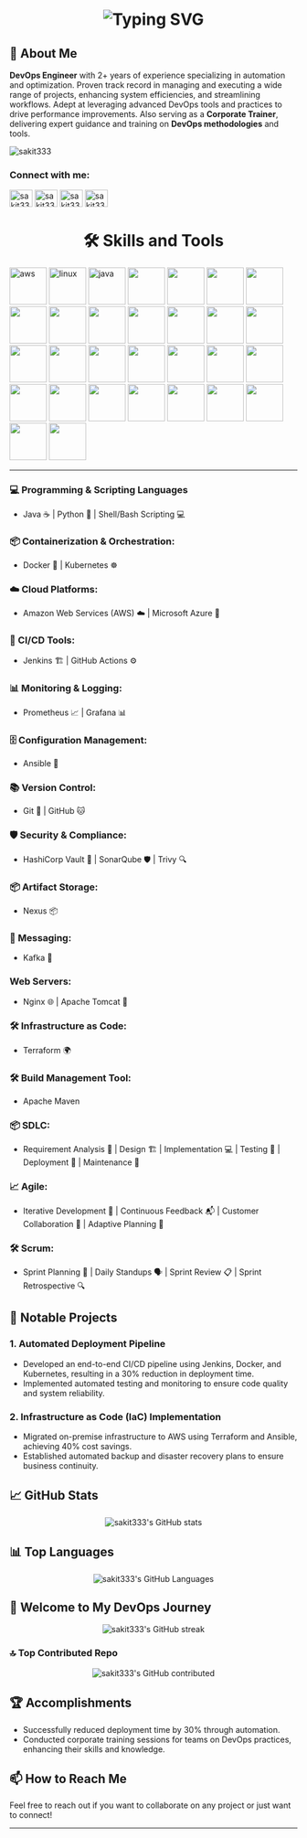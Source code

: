 <h1 align="center">
  <img src="https://readme-typing-svg.herokuapp.com?font=Fira+Code&weight=bold&size=30&pause=1000&color=0969DA¢er=true&vCenter=true&random=false&width=435&lines=%F0%9F%91%8B+Hi%2C+I'm+Akshay+Kumar+S;Welcome+to+my+GitHub!" alt="Typing SVG" />
</h1>

## 🌟 About Me 
<p>
  <strong>DevOps Engineer</strong> with 2+ years of experience specializing in automation and optimization. Proven track record in managing and executing a wide range of projects, enhancing system efficiencies, and streamlining workflows. Adept at leveraging advanced DevOps tools and practices to drive performance improvements. Also serving as a <strong>Corporate Trainer</strong>, delivering expert guidance and training on <strong>DevOps methodologies</strong> and tools.
</p>
<p align="left"> <img src="https://komarev.com/ghpvc/?username=sakit333&label=Profile%20views&color=0e75b6&style=flat" alt="sakit333" /> </p>
<h3 align="left">Connect with me:</h3>
<p align="left">
<a href="https://www.linkedin.com/in/akshay-kumar-s-11ba69278?utm_source=share&utm_campaign=share_via&utm_content=profile&utm_medium=android_app" target="blank"><img align="center" src="https://raw.githubusercontent.com/rahuldkjain/github-profile-readme-generator/master/src/images/icons/Social/linked-in-alt.svg" alt="sakit333" height="30" width="40" /></a>
<a href="https://x.com/Sakdevang?t=VkhoxWQGUpPq3PtcA5z_FA&s=08" target="blank"><img align="center" src="https://raw.githubusercontent.com/rahuldkjain/github-profile-readme-generator/master/src/images/icons/Social/twitter.svg" alt="sakit333" height="30" width="40" /></a>
<a href="mailto:sak528264@gmail.com" target="blank"><img align="center" src="https://logos-world.net/wp-content/uploads/2020/11/Gmail-Logo-2013-2020.png" alt="sakit333" height="30" width="40" /></a>
<a href="https://github.com/sakit333" target="blank"><img align="center" src="https://raw.githubusercontent.com/rahuldkjain/github-profile-readme-generator/master/src/images/icons/Social/github.svg" alt="sakit333" height="30" width="40" /></a>
</p>

<h1 align="center">🛠️ Skills and Tools</h1>
<p>
  <img src="https://encrypted-tbn0.gstatic.com/images?q=tbn:ANd9GcQSObhWW7gEGNs1r3kbEXIeWuIDC74C6p5RVQ&s" alt="aws" width="65" style="display: inline-block;"/>
  <img src="https://static-00.iconduck.com/assets.00/linux-icon-1719x2048-gi8asnz4.png" alt="linux" width="65" style="display: inline-block;"/>
  <img src="https://static-00.iconduck.com/assets.00/java-icon-1511x2048-6ikx8301.png" alt="java" width="65" style="display: inline-block;"/>
  <img src="https://cdn3.iconfinder.com/data/icons/logos-and-brands-adobe/512/267_Python-512.png" width="65" style="display: inline-block;"/>
  <img src="https://user-images.githubusercontent.com/51070104/268566349-c41e65a5-2ab9-4b54-8cbc-350ab6da746c.png" width="65" style="display: inline-block;"/>
  <img src="https://cdn.icon-icons.com/icons2/2415/PNG/512/docker_original_logo_icon_146556.png" width="65" style="display: inline-block;"/>
  <img src="https://static-00.iconduck.com/assets.00/kubernetes-icon-2048x1995-r1q3f8n7.png" width="65" style="display: inline-block;"/>
  <img src="https://upload.wikimedia.org/wikipedia/commons/thumb/e/e9/Jenkins_logo.svg/1200px-Jenkins_logo.svg.png" width="65" style="display: inline-block;"/>
  <img src="https://encrypted-tbn0.gstatic.com/images?q=tbn:ANd9GcRb8iiGIMaw9J6UVatENir9XF4tybDnbWiAVQ&s" width="65" style="display: inline-block;"/>
  <img src="https://logowik.com/content/uploads/images/ansible3554.jpg" width="65" style="display: inline-block;"/>
  <img src="https://static-00.iconduck.com/assets.00/terraform-icon-1803x2048-hodrzd3t.png" width="65" style="display: inline-block;"/>
  <img src="https://thumbs.dreamstime.com/b/sql-database-server-isolated-flat-web-mobile-icon-word-vector-illustration-modern-background-128839153.jpg" width="65" style="display: inline-block;"/>
  <img src="https://static.vecteezy.com/system/resources/previews/015/824/700/original/sh-file-format-icon-free-vector.jpg" width="65" style="display: inline-block;"/>
  <img src="https://upload.wikimedia.org/wikipedia/commons/thumb/f/fa/Microsoft_Azure.svg/2048px-Microsoft_Azure.svg.png" width="65" style="display: inline-block;"/>
  <img src="https://cdn.pixabay.com/photo/2022/01/30/13/33/github-6980894_960_720.png" width="65" style="display: inline-block;"/>
  <img src="https://encrypted-tbn0.gstatic.com/images?q=tbn:ANd9GcSwod0EgYh6ixNJuzJAZt413WNM0SX8RrUJsg&s" width="65" style="display: inline-block;"/>
  <img src="https://static-00.iconduck.com/assets.00/prometheus-icon-511x512-1vmxbcxr.png" width="65" style="display: inline-block;"/>
  <img src="https://media.licdn.com/dms/image/D4D12AQHzE1oIZYll5w/article-cover_image-shrink_720_1280/0/1674467662411?e=2147483647&v=beta&t=GS0gLQDx5zjLsfWlJUHbC08_mxhfyom4VJJVTROFoKY" width="65" style="display: inline-block;"/>
  <img src="https://e7.pngegg.com/pngimages/630/547/png-clipart-kafka-vertical-logo-tech-companies-thumbnail.png" width="65" style="display: inline-block;"/>
  <img src="https://static-00.iconduck.com/assets.00/file-type-nginx-icon-1793x2048-yt5u3fm7.png" width="65" style="display: inline-block;"/>
  <img src="https://upload.wikimedia.org/wikipedia/commons/thumb/f/fe/Apache_Tomcat_logo.svg/2560px-Apache_Tomcat_logo.svg.png" width="65" style="display: inline-block;"/>
  <img src="https://cdn.prod.website-files.com/5f10ed4c0ebf7221fb5661a5/5f2af61146c55b6e172fa5b3_NexusRepo_Icon.png" width="65" style="display: inline-block;"/>
  <img src="https://static.vecteezy.com/system/resources/previews/013/313/458/non_2x/html-icon-3d-rendering-illustration-vector.jpg" width="65" style="display: inline-block;"/>
  <img src="https://w7.pngwing.com/pngs/456/654/png-transparent-json-filetype-icon.png" width="65" style="display: inline-block;"/>
  <img src="https://miro.medium.com/v2/resize:fit:266/1*4kAaqUfUWKZVP1qtspKJjg.png" width="65" style="display: inline-block;"/>
  <img src="https://cdn.worldvectorlogo.com/logos/fastapi.svg" width="65" style="display: inline-block;"/>
  <img src="https://encrypted-tbn0.gstatic.com/images?q=tbn:ANd9GcSrPmNWAtnroI424NFmJBwNtUs6YIL_eVXHjA&s" width="65" style="display: inline-block;"/>
  <img src="https://encrypted-tbn0.gstatic.com/images?q=tbn:ANd9GcSS2AdlDW2zV-hyPiVcC7YcDJzMFqhzZFoekw&s" width="65" style="display: inline-block;"/>
  <img src="https://encrypted-tbn0.gstatic.com/images?q=tbn:ANd9GcTmJoxiAXVIxedd5WnxL3yepJpACK2lmCSl9w&s" width="65" style="display: inline-block;"/>
  <img src="https://cdn3.iconfinder.com/data/icons/social-media-2169/24/social_media_social_media_logo_git-512.png" width="65" style="display: inline-block;"/>
</p>

---
### 💻 Programming & Scripting Languages
- Java ☕ | Python 🐍 | Shell/Bash Scripting 💻

### 📦 Containerization & Orchestration: 
- Docker 🐳 | Kubernetes ☸️

### ☁️ Cloud Platforms: 
- Amazon Web Services (AWS) ☁️ | Microsoft Azure 🔵 

### 🔄 CI/CD Tools: 
- Jenkins 🏗️ | GitHub Actions ⚙️ 

### 📊 Monitoring & Logging: 
- Prometheus 📈 | Grafana 📊 

### 🗄️ Configuration Management: 
- Ansible 📜 
### 📚 Version Control: 
- Git 🐙 | GitHub 🐱 

### 🛡️ Security & Compliance: 
- HashiCorp Vault 🔐 | SonarQube 🛡️ | Trivy 🔍 

### 📦 Artifact Storage: 
- Nexus 📦 

### 📡 Messaging: 
- Kafka 📨 

### Web Servers: 
- Nginx 🌐 | Apache Tomcat 📡 

### 🛠️ Infrastructure as Code: 
- Terraform 🌍 

### 🛠️ Build Management Tool: 
- Apache Maven 

### 📦 SDLC: 
- Requirement Analysis 📝 | Design 🏗️ | Implementation 💻 | Testing 🧪 | Deployment 🚀 | Maintenance 🔧

### 📈 Agile: 
- Iterative Development 🔄 | Continuous Feedback 📬 | Customer Collaboration 🤝 | Adaptive Planning 📅

### 🛠️ Scrum: 
- Sprint Planning 📅 | Daily Standups 🗣️ | Sprint Review 📋 | Sprint Retrospective 🔍
<!-- ## 🎓 Certifications
- AWS Certified Solutions Architect – Associate 🏅
- Certified Kubernetes Administrator (CKA) 🏅
- Docker Certified Associate 🏅 -->

## 🚀 Notable Projects
### 1. **Automated Deployment Pipeline**
- Developed an end-to-end CI/CD pipeline using Jenkins, Docker, and Kubernetes, resulting in a 30% reduction in deployment time.
- Implemented automated testing and monitoring to ensure code quality and system reliability.

### 2. **Infrastructure as Code (IaC) Implementation**
- Migrated on-premise infrastructure to AWS using Terraform and Ansible, achieving 40% cost savings.
- Established automated backup and disaster recovery plans to ensure business continuity.

<!-- ### 3. **Centralized Logging and Monitoring System**
- Set up an ELK stack to centralize logs from multiple microservices, enhancing troubleshooting and performance monitoring.
- Integrated Grafana with Prometheus for real-time system monitoring and alerting. -->

## 📈 GitHub Stats
<p align="center"> 
  <img src="https://github-readme-stats.vercel.app/api?username=sakit333&show_icons=true&theme=radical" alt="sakit333's GitHub stats" />
</p>

## 📊 Top Languages
<p align="center"> 
  <img src="https://github-readme-stats.vercel.app/api/top-langs/?username=sakit333&layout=compact&theme=radical" alt="sakit333's GitHub Languages" />
</p>

## 👋 Welcome to My DevOps Journey
<p align="center">
  <img src="https://github-readme-streak-stats.herokuapp.com/?user=sakit333&theme=radical" alt="sakit333's GitHub streak" />
</p>

### 🔝 Top Contributed Repo
<p align="center">
  <img src="https://github-contributor-stats.vercel.app/api?username=sakit333&limit=5&theme=flat&combine_all_yearly_contributions=true" alt="sakit333's GitHub contributed" />
</p>

## 🏆 Accomplishments
- Successfully reduced deployment time by 30% through automation.
- Conducted corporate training sessions for teams on DevOps practices, enhancing their skills and knowledge.

<!-- ## 💬 Testimonials
> "Sakit333 is a highly skilled DevOps Engineer who consistently delivers top-notch solutions. Their ability to streamline complex processes is truly impressive." - Jane Doe, CTO at TechCorp

> "Working with Sakit333 has been a pleasure. Their expertise in CI/CD and cloud infrastructure has significantly improved our development workflow." - John Smith, Lead Developer at DevSolutions
-->

<!-- ## 🌐 Connect with Me
- [LinkedIn](https://www.linkedin.com/in/akshay-kumar-s-11ba69278?utm_source=share&utm_campaign=share_via&utm_content=profile&utm_medium=android_app) 🔗
- [Twitter](https://x.com/Sakdevang?t=VkhoxWQGUpPq3PtcA5z_FA&s=08) 🐦
- [Email](mailto:sak528264@gmail.com.com) 📧 -->


## 📫 How to Reach Me
Feel free to reach out if you want to collaborate on any project or just want to connect!

---
